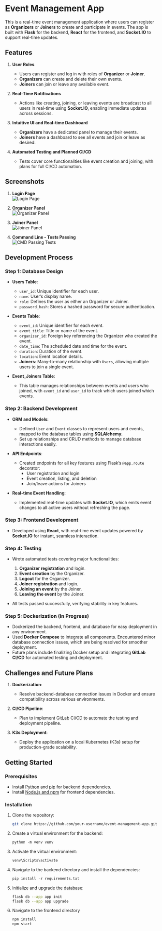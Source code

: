 # Event Management App

This is a real-time event management application where users can register as **Organizers** or **Joiners** to create and participate in events. The app is built with **Flask** for the backend, **React** for the frontend, and **Socket.IO** to support real-time updates.

## Features

1. **User Roles**  
   - Users can register and log in with roles of **Organizer** or **Joiner**.
   - **Organizers** can create and delete their own events.
   - **Joiners** can join or leave any available event.

2. **Real-Time Notifications**  
   - Actions like creating, joining, or leaving events are broadcast to all users in real-time using **Socket.IO**, enabling immediate updates across sessions.

3. **Intuitive UI and Real-time Dashboard**  
   - **Organizers** have a dedicated panel to manage their events.
   - **Joiners** have a dashboard to see all events and join or leave as desired.

4. **Automated Testing and Planned CI/CD**  
   - Tests cover core functionalities like event creation and joining, with plans for full CI/CD automation.

## Screenshots

1. **Login Page**  
   ![Login Page](./login.PNG)

2. **Organizer Panel**  
   ![Organizer Panel](./Organizer.PNG)

3. **Joiner Panel**  
   ![Joiner Panel](./Joiner.PNG)

4. **Command Line - Tests Passing**  
   ![CMD Passing Tests](./Pytest.PNG)

## Development Process

### Step 1: Database Design

- **Users Table**:
  - `user_id`: Unique identifier for each user.
  - `name`: User’s display name.
  - `role`: Defines the user as either an Organizer or Joiner.
  - `password_hash`: Stores a hashed password for secure authentication.

- **Events Table**:
  - `event_id`: Unique identifier for each event.
  - `event_title`: Title or name of the event.
  - `organizer_id`: Foreign key referencing the Organizer who created the event.
  - `date_time`: The scheduled date and time for the event.
  - `duration`: Duration of the event.
  - `location`: Event location details.
  - **Joiners**: Many-to-many relationship with `Users`, allowing multiple users to join a single event.

- **Event_Joiners Table**:
  - This table manages relationships between events and users who joined, with `event_id` and `user_id` to track which users joined which events.

### Step 2: Backend Development

- **ORM and Models**:
  - Defined `User` and `Event` classes to represent users and events, mapped to the database tables using **SQLAlchemy**.
  - Set up relationships and CRUD methods to manage database interactions easily.

- **API Endpoints**:
  - Created endpoints for all key features using Flask’s `@app.route` decorator:
    - User registration and login
    - Event creation, listing, and deletion
    - Join/leave actions for Joiners

- **Real-time Event Handling**:
  - Implemented real-time updates with **Socket.IO**, which emits event changes to all active users without refreshing the page.

### Step 3: Frontend Development

- Developed using **React**, with real-time event updates powered by **Socket.IO** for instant, seamless interaction.

### Step 4: Testing

- Wrote automated tests covering major functionalities:
  1. **Organizer registration** and login.
  2. **Event creation** by the Organizer.
  3. **Logout** for the Organizer.
  4. **Joiner registration** and login.
  5. **Joining an event** by the Joiner.
  6. **Leaving the event** by the Joiner.
  
- All tests passed successfully, verifying stability in key features.

### Step 5: Dockerization (In Progress)

- Dockerized the backend, frontend, and database for easy deployment in any environment.
- Used **Docker Compose** to integrate all components. Encountered minor database connection issues, which are being resolved for smoother deployment.
- Future plans include finalizing Docker setup and integrating **GitLab CI/CD** for automated testing and deployment.

## Challenges and Future Plans

1. **Dockerization**:
   - Resolve backend-database connection issues in Docker and ensure compatibility across various environments.

2. **CI/CD Pipeline**:
   - Plan to implement GitLab CI/CD to automate the testing and deployment pipeline.

3. **K3s Deployment**:
   - Deploy the application on a local Kubernetes (K3s) setup for production-grade scalability.



## Getting Started

### Prerequisites

- Install [Python](https://www.python.org/downloads/) and [pip](https://pip.pypa.io/en/stable/installation/) for backend dependencies.
- Install [Node.js and npm](https://nodejs.org/en/download/) for frontend dependencies.

### Installation

1. Clone the repository:
   ```bash
   git clone https://github.com/your-username/event-management-app.git

2. Create a virtual environment for the backend:
   ```python
   python -m venv venv

3. Activate the virtual environment:
   ```bash
   venv\Scripts\activate

4. Navigate to the backend directory and install the dependencies:
   ```python
   pip install -r requirements.txt

5. Initialize and upgrade the database:
   ```bash
   flask db --app app init
   flask db --app app upgrade
6. Navigate to the frontend directory
   ```bash
   npm install
   npm start

